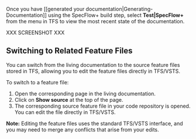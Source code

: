 Once you have [[generated your documentation|Generating-Documentation]] using the SpecFlow+ build step, select **Test|SpecFlow+** from the menu in TFS to view the most recent state of the documentation.

XXX SCREENSHOT XXX


## Switching to Related Feature Files
You can switch from the living documentation to the source feature files stored in TFS, allowing you to edit the feature files directly in TFS/VSTS.

To switch to a feature file:  
1. Open the corresponding page in the living documentation.
1. Click on **Show source** at the top of the page.
1. The corresponding source feature file in your code repository is opened. You can edit the file directly in TFS/VSTS.

**Note:** Editing the feature files uses the standard TFS/VSTS interface, and you may need to merge any conflicts that arise from your edits.